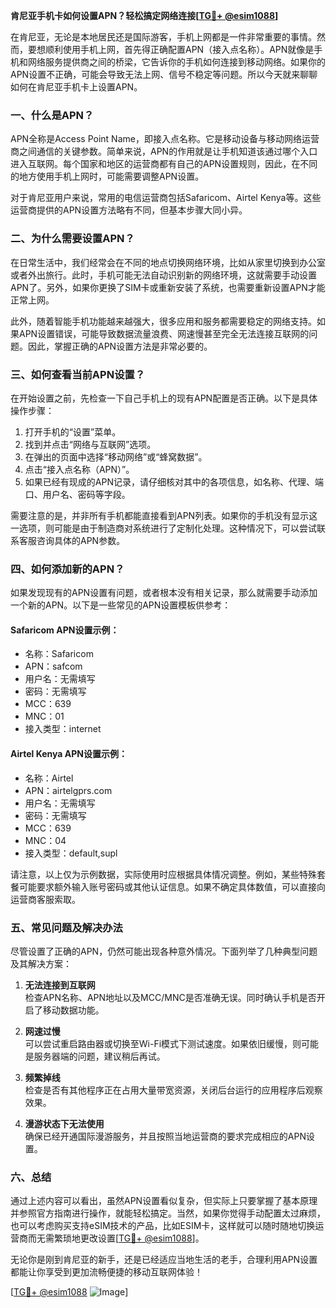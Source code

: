 **肯尼亚手机卡如何设置APN？轻松搞定网络连接[[TG💪+ @esim1088](https://t.me/s/esim1088)]**

在肯尼亚，无论是本地居民还是国际游客，手机上网都是一件非常重要的事情。然而，要想顺利使用手机上网，首先得正确配置APN（接入点名称）。APN就像是手机和网络服务提供商之间的桥梁，它告诉你的手机如何连接到移动网络。如果你的APN设置不正确，可能会导致无法上网、信号不稳定等问题。所以今天就来聊聊如何在肯尼亚手机卡上设置APN。

### 一、什么是APN？

APN全称是Access Point Name，即接入点名称。它是移动设备与移动网络运营商之间通信的关键参数。简单来说，APN的作用就是让手机知道该通过哪个入口进入互联网。每个国家和地区的运营商都有自己的APN设置规则，因此，在不同的地方使用手机上网时，可能需要调整APN设置。

对于肯尼亚用户来说，常用的电信运营商包括Safaricom、Airtel Kenya等。这些运营商提供的APN设置方法略有不同，但基本步骤大同小异。

### 二、为什么需要设置APN？

在日常生活中，我们经常会在不同的地点切换网络环境，比如从家里切换到办公室或者外出旅行。此时，手机可能无法自动识别新的网络环境，这就需要手动设置APN了。另外，如果你更换了SIM卡或重新安装了系统，也需要重新设置APN才能正常上网。

此外，随着智能手机功能越来越强大，很多应用和服务都需要稳定的网络支持。如果APN设置错误，可能导致数据流量浪费、网速慢甚至完全无法连接互联网的问题。因此，掌握正确的APN设置方法是非常必要的。

### 三、如何查看当前APN设置？

在开始设置之前，先检查一下自己手机上的现有APN配置是否正确。以下是具体操作步骤：

1. 打开手机的“设置”菜单。
2. 找到并点击“网络与互联网”选项。
3. 在弹出的页面中选择“移动网络”或“蜂窝数据”。
4. 点击“接入点名称（APN）”。
5. 如果已经有现成的APN记录，请仔细核对其中的各项信息，如名称、代理、端口、用户名、密码等字段。

需要注意的是，并非所有手机都能直接看到APN列表。如果你的手机没有显示这一选项，则可能是由于制造商对系统进行了定制化处理。这种情况下，可以尝试联系客服咨询具体的APN参数。

### 四、如何添加新的APN？

如果发现现有的APN设置有问题，或者根本没有相关记录，那么就需要手动添加一个新的APN。以下是一些常见的APN设置模板供参考：

#### Safaricom APN设置示例：
- 名称：Safaricom
- APN：safcom
- 用户名：无需填写
- 密码：无需填写
- MCC：639
- MNC：01
- 接入类型：internet

#### Airtel Kenya APN设置示例：
- 名称：Airtel
- APN：airtelgprs.com
- 用户名：无需填写
- 密码：无需填写
- MCC：639
- MNC：04
- 接入类型：default,supl

请注意，以上仅为示例数据，实际使用时应根据具体情况调整。例如，某些特殊套餐可能要求额外输入账号密码或其他认证信息。如果不确定具体数值，可以直接向运营商客服索取。

### 五、常见问题及解决办法

尽管设置了正确的APN，仍然可能出现各种意外情况。下面列举了几种典型问题及其解决方案：

1. **无法连接到互联网**  
   检查APN名称、APN地址以及MCC/MNC是否准确无误。同时确认手机是否开启了移动数据功能。

2. **网速过慢**  
   可以尝试重启路由器或切换至Wi-Fi模式下测试速度。如果依旧缓慢，则可能是服务器端的问题，建议稍后再试。

3. **频繁掉线**  
   检查是否有其他程序正在占用大量带宽资源，关闭后台运行的应用程序后观察效果。

4. **漫游状态下无法使用**  
   确保已经开通国际漫游服务，并且按照当地运营商的要求完成相应的APN设置。

### 六、总结

通过上述内容可以看出，虽然APN设置看似复杂，但实际上只要掌握了基本原理并参照官方指南进行操作，就能轻松搞定。当然，如果你觉得手动配置太过麻烦，也可以考虑购买支持eSIM技术的产品，比如ESIM卡，这样就可以随时随地切换运营商而无需繁琐地更改设置[[TG💪+ @esim1088](https://t.me/s/esim1088)]。

无论你是刚到肯尼亚的新手，还是已经适应当地生活的老手，合理利用APN设置都能让你享受到更加流畅便捷的移动互联网体验！

[[TG💪+ @esim1088](https://t.me/s/esim1088) ![Image](https://i.postimg.cc/4NQfJmqS/Snipaste-2025-05-13-00-14-12.png)]